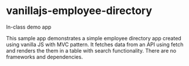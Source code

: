 # vanillajs-employee-directory
In-class demo app

This sample app demonstrates a simple employee directory app created using vanilla JS with MVC pattern. It fetches data from an API using fetch and renders the them in a table with search functionality. There are no frameworks and dependencies.

